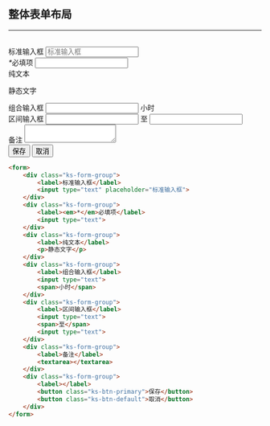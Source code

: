 ## 整体表单布局

---

<br>

<form>
    <div class="ks-form-group">
        <label>标准输入框</label>
        <input type="text" placeholder="标准输入框">
    </div>
    <div class="ks-form-group">
        <label><em>*</em>必填项</label>
        <input type="text">
    </div>
    <div class="ks-form-group">
        <label>纯文本</label>
        <p>静态文字</p>
    </div>
    <div class="ks-form-group">
        <label>组合输入框</label>
        <input type="text">
        <span>小时</span>
    </div>
    <div class="ks-form-group">
        <label>区间输入框</label>
        <input type="text">
        <span>至</span>
        <input type="text">
    </div>
    <div class="ks-form-group">
        <label>备注</label>
        <textarea></textarea>
    </div>
    <div class="ks-form-group">
        <label></label>
        <button class="ks-btn-primary">保存</button>
        <button class="ks-btn-default">取消</button>
    </div>
</form>


```html
<form>
    <div class="ks-form-group">
        <label>标准输入框</label>
        <input type="text" placeholder="标准输入框">
    </div>
    <div class="ks-form-group">
        <label><em>*</em>必填项</label>
        <input type="text">
    </div>
    <div class="ks-form-group">
        <label>纯文本</label>
        <p>静态文字</p>
    </div>
    <div class="ks-form-group">
        <label>组合输入框</label>
        <input type="text">
        <span>小时</span>
    </div>
    <div class="ks-form-group">
        <label>区间输入框</label>
        <input type="text">
        <span>至</span>
        <input type="text">
    </div>
    <div class="ks-form-group">
        <label>备注</label>
        <textarea></textarea>
    </div>
    <div class="ks-form-group">
        <label></label>
        <button class="ks-btn-primary">保存</button>
        <button class="ks-btn-default">取消</button>
    </div>
</form>
```